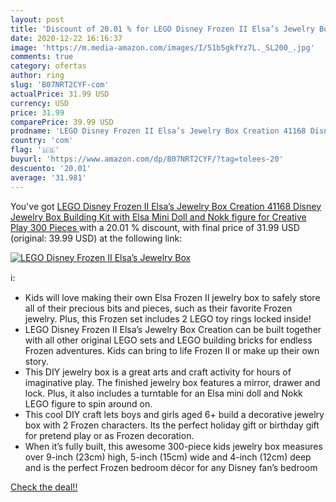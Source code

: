 ```yaml
---
layout: post
title: 'Discount of 20.01 % for LEGO Disney Frozen II Elsa’s Jewelry Box'
date: 2020-12-22 16:16:37
image: 'https://m.media-amazon.com/images/I/51b5gkfYz7L._SL200_.jpg'
comments: true
category: ofertas
author: ring
slug: 'B07NRT2CYF-com'
actualPrice: 31.99 USD
currency: USD
price: 31.99
comparePrice: 39.99 USD
prodname: 'LEGO Disney Frozen II Elsa’s Jewelry Box Creation 41168 Disney Jewelry Box Building Kit with Elsa Mini Doll and Nokk figure for Creative Play  300 Pieces '
country: 'com'
flag: '🇺🇸'
buyurl: 'https://www.amazon.com/dp/B07NRT2CYF/?tag=tolees-20'
descuento: '20.01'
average: '31.981'
---
```


You've got [LEGO Disney Frozen II Elsa’s Jewelry Box Creation 41168 Disney Jewelry Box Building Kit with Elsa Mini Doll and Nokk figure for Creative Play  300 Pieces ](https://www.amazon.com/dp/B07NRT2CYF/?tag=tolees-20) with a  20.01 % discount, with final price of 31.99 USD (original: 39.99 USD) at the following link:

[![LEGO Disney Frozen II Elsa’s Jewelry Box](https://m.media-amazon.com/images/I/51b5gkfYz7L._SL200_.jpg)](https://www.amazon.com/dp/B07NRT2CYF/?tag=tolees-20)

ℹ️:

- Kids will love making their own Elsa Frozen II jewelry box to safely store all of their precious bits and pieces, such as their favorite Frozen jewelry. Plus, this Frozen set includes 2 LEGO toy rings locked inside!
- LEGO Disney Frozen II Elsa’s Jewelry Box Creation can be built together with all other original LEGO sets and LEGO building bricks for endless Frozen adventures. Kids can bring to life Frozen II or make up their own story.
- This DIY jewelry box is a great arts and craft activity for hours of imaginative play. The finished jewelry box features a mirror, drawer and lock. Plus, it also includes a turntable for an Elsa mini doll and Nokk LEGO figure to spin around on.
- This cool DIY craft lets boys and girls aged 6+ build a decorative jewelry box with 2 Frozen characters. Its the perfect holiday gift or birthday gift for pretend play or as Frozen decoration.
- When it’s fully built, this awesome 300-piece kids jewelry box measures over 9-inch (23cm) high, 5-inch (15cm) wide and 4-inch (12cm) deep and is the perfect Frozen bedroom décor for any Disney fan’s bedroom

[Check the deal!!](https://www.amazon.com/dp/B07NRT2CYF/?tag=tolees-20)

